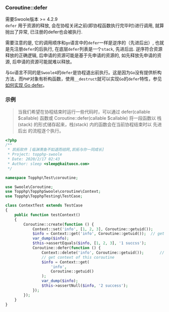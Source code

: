 ### Coroutine::defer

需要Swoole版本 &gt;= 4.2.9  
`defer` 用于资源的释放, 会在协程关闭之前\(即协程函数执行完毕时\)进行调用, 就算抛出了异常, 已注册的defer也会被执行.

需要注意的是, 它的调用顺序和`go`语言中的`defer`一样是逆序的（先进后出）, 也就是先注册`defer`的后执行, 在底层`defer`列表是一个`stack`, 先进后出. 逆序符合资源释放的正确逻辑, 后申请的资源可能是基于先申请的资源的, 如先释放先申请的资源, 后申请的资源可能就难以释放。

与`Go`语言不同的是`Swoole4`的`defer`是协程退出前执行。这是因为`Go`没有提供析构方法，而`PHP`对象有析构函数，使用`__destruct`就可以实现`Go`的`defer`特性，参见[如何实现 Go defer](https://wiki.swoole.com/wiki/page/p-go_defer.html)。


### 示例
>当我们希望在协程结束时运行一些代码时，可以通过 defer(callable $callable) 函数或 Coroutine::defer(callable $callable) 将一段函数以 栈(stack) 的形式储存起来，栈(stack) 内的函数会在当前协程结束时以 先进后出 的流程逐个执行。

```php
<?php
/**
 * 凯拓软件 [临渊羡鱼不如退而结网,凯拓与你一同成长]
 * Project: topphp-swoole
 * Date: 2020/2/17 02:43
 * Author: sleep <sleep@kaituocn.com>
 */

namespace Topphp\Test\coroutine;

use Swoole\Coroutine;
use Topphp\TopphpSwoole\coroutine\Context;
use Topphp\TopphpTesting\TestCase;

class ContextTest extends TestCase
{
    public function testContext()
    {
        Coroutine::create(function () {
            Context::set('info', [1, 2, 3], Coroutine::getuid());
            $info = Context::get('info', Coroutine::getuid());  // get context of this coroutine
            var_dump($info);
            $this->assertEquals($info, [1, 2, 3], '1 succss');
            Coroutine::defer(function () {
                Context::delete('info', Coroutine::getuid());       // delete
                // get context of this coroutine
                $info = Context::get(
                    'info',
                    Coroutine::getuid()
                );
                var_dump($info);
                $this->assertNull($info, '2 success');
            });
        });
    }
}
```


